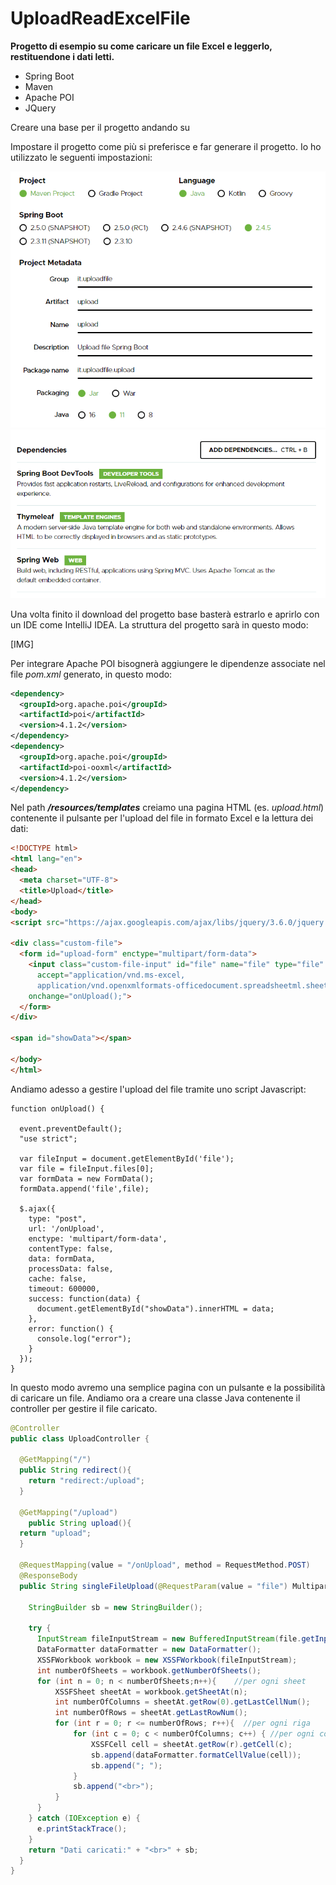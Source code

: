# UploadReadExcelFile

**Progetto di esempio su come caricare un file Excel e leggerlo, restituendone i dati letti.**

* Spring Boot
* Maven
* Apache POI
* JQuery

Creare una base per il progetto andando su <a href="https://start.spring.io/"></a>

Impostare il progetto come più si preferisce e far generare il progetto. Io ho utilizzato le seguenti impostazioni:

![Alt text](/src/main/resources/images/spring_1.png "Optional Title")
![Alt text](/src/main/resources/images/spring_2.png "Optional Title")

Una volta finito il download del progetto base basterà estrarlo e aprirlo con un IDE come IntelliJ IDEA.
La struttura del progetto sarà in questo modo:

[IMG]

Per integrare Apache POI bisognerà aggiungere le dipendenze associate nel file *pom.xml* generato, in questo modo:
```xml
<dependency>
  <groupId>org.apache.poi</groupId>
  <artifactId>poi</artifactId>
  <version>4.1.2</version>
</dependency>
<dependency>
  <groupId>org.apache.poi</groupId>
  <artifactId>poi-ooxml</artifactId>
  <version>4.1.2</version>
</dependency>
```
Nel path ***/resources/templates*** creiamo una pagina HTML (es. *upload.html*) contenente il pulsante per l'upload del file in formato Excel e la lettura dei dati:
```html
<!DOCTYPE html>
<html lang="en">
<head>
  <meta charset="UTF-8">
  <title>Upload</title>
</head>
<body>
<script src="https://ajax.googleapis.com/ajax/libs/jquery/3.6.0/jquery.min.js"></script>

<div class="custom-file">
  <form id="upload-form" enctype="multipart/form-data">
    <input class="custom-file-input" id="file" name="file" type="file"
      accept="application/vnd.ms-excel,
      application/vnd.openxmlformats-officedocument.spreadsheetml.sheet"
    onchange="onUpload();">
  </form>
</div>

<span id="showData"></span>

</body>
</html>
```
Andiamo adesso a gestire l'upload del file tramite uno script Javascript:
```jshelllanguage
function onUpload() {
	
  event.preventDefault();
  "use strict";

  var fileInput = document.getElementById('file');
  var file = fileInput.files[0];
  var formData = new FormData();
  formData.append('file',file);
        
  $.ajax({
    type: "post",
    url: '/onUpload',
    enctype: 'multipart/form-data',
    contentType: false,
    data: formData,
    processData: false,
    cache: false,
    timeout: 600000,
    success: function(data) {
      document.getElementById("showData").innerHTML = data; 
    },
    error: function() {
      console.log("error");
    }
  });
}
```
In questo modo avremo una semplice pagina con un pulsante e la possibilità di caricare un file. Andiamo ora a creare una classe Java contenente il controller per gestire il file caricato.

```java
@Controller
public class UploadController {

  @GetMapping("/")
  public String redirect(){
    return "redirect:/upload";
  }

  @GetMapping("/upload")
    public String upload(){
  return "upload";
  }

  @RequestMapping(value = "/onUpload", method = RequestMethod.POST)
  @ResponseBody
  public String singleFileUpload(@RequestParam(value = "file") MultipartFile file) {

    StringBuilder sb = new StringBuilder();
    
    try {
      InputStream fileInputStream = new BufferedInputStream(file.getInputStream());
      DataFormatter dataFormatter = new DataFormatter();
      XSSFWorkbook workbook = new XSSFWorkbook(fileInputStream);
      int numberOfSheets = workbook.getNumberOfSheets();
      for (int n = 0; n < numberOfSheets;n++){    //per ogni sheet
          XSSFSheet sheetAt = workbook.getSheetAt(n);
          int numberOfColumns = sheetAt.getRow(0).getLastCellNum();
          int numberOfRows = sheetAt.getLastRowNum();
          for (int r = 0; r <= numberOfRows; r++){  //per ogni riga
              for (int c = 0; c < numberOfColumns; c++) { //per ogni colonna
                  XSSFCell cell = sheetAt.getRow(r).getCell(c);
                  sb.append(dataFormatter.formatCellValue(cell));
                  sb.append("; ");
              }
              sb.append("<br>");
          }
      }
    } catch (IOException e) {
      e.printStackTrace();
    }
    return "Dati caricati:" + "<br>" + sb;
  }
}
```